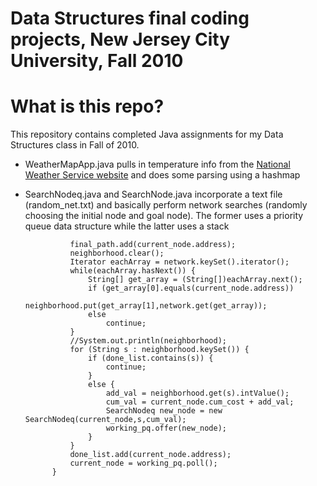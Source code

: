 # Data Structures final coding projects, New Jersey City University, Fall 2010


# What is this repo?
This repository contains completed Java assignments for my Data Structures class in Fall of 2010. 

- WeatherMapApp.java pulls in temperature info from the [National Weather Service website](http://iwin.nws.noaa.gov/iwin/nj/hourly.html) and does some parsing using a hashmap

- SearchNodeq.java and SearchNode.java incorporate a text file (random_net.txt) and basically perform network searches (randomly choosing the initial node and goal node). The former uses a priority queue data structure while the latter uses a stack

				final_path.add(current_node.address);
				neighborhood.clear();
				Iterator eachArray = network.keySet().iterator();
				while(eachArray.hasNext()) {
					String[] get_array = (String[])eachArray.next();
					if (get_array[0].equals(current_node.address))
						neighborhood.put(get_array[1],network.get(get_array));
					else 
						continue;	
				}
				//System.out.println(neighborhood);
				for (String s : neighborhood.keySet()) {
					if (done_list.contains(s)) {
						continue;
					}
					else {
						add_val = neighborhood.get(s).intValue();
						cum_val = current_node.cum_cost + add_val;
						SearchNodeq new_node = new SearchNodeq(current_node,s,cum_val);
						working_pq.offer(new_node);
					}	
				}
				done_list.add(current_node.address);
				current_node = working_pq.poll();
			}
